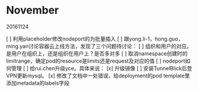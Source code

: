 November
=========
20161124

[ ] 利用placeholder修改nodeport的为批量插入
[ ] 跟yong.li-1，hong.guo，ming.yan讨论容器云上线方法，发现了三个问题待讨论：
    [ ] 组织和用户的对应。是用户在组织上，还是组织在用户上？是否多对多
    [ ] 取消namespace创建时的limitrange，确定pod的resource是limits还是request及对应的值
    [ ] nodeport如何管理
[ ] 给rui.chen升级yce。具体来说：
    [x] 升级镜像
    [ ] 安装TunnelBlick后登VPN更新mysql。
[x] 修改了文档中一处错误，给deployment的pod template里添加metadata的labels字段 
